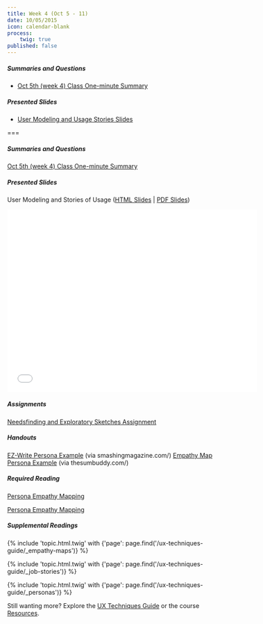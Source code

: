 ```yaml
---
title: Week 4 (Oct 5 - 11)
date: 10/05/2015
icon: calendar-blank
process:
    twig: true
published: false
---
```


##### Summaries and Questions
*   [Oct 5th (week 4) Class One-minute Summary](https://canvas.sfu.ca/courses/22099/discussion_topics/382626)

##### Presented Slides
*   [User Modeling and Usage Stories Slides](http://slides.com/paulhibbitts/cmpt-363-153-slides-in-progress#/)  

===

<style>iframe.embedly-card{float:left;}</style>
##### Summaries and Questions
[Oct 5th (week 4) Class One-minute Summary](https://canvas.sfu.ca/courses/22099/discussion_topics/382626)

##### Presented Slides  
User Modeling and Stories of Usage ([HTML Slides](http://slides.com/paulhibbitts/cmpt-363-153-slides-in-progress#/) | [PDF Slides](http://1drv.ms/1TNqz4z))

<div class="row">
  <div class="col s10">
    <div class="video-container"><iframe src="//slides.com/paulhibbitts/cmpt-363-153-slides-in-progress/embed?style=light" width="576" height="420" scrolling="no" frameborder="0" webkitallowfullscreen mozallowfullscreen allowfullscreen></iframe></div>
    </div>
  </div>

##### Assignments  
[Needsfinding and Exploratory Sketches Assignment](https://canvas.sfu.ca/courses/22099/assignments/112758)  

##### Handouts  
[EZ-Write Persona Example](http://www.smashingmagazine.com/2014/08/06/a-closer-look-at-personas-part-1/) (via smashingmagazine.com/)
[Empathy Map Persona Example](http://thesumbuddy.com/2014/04/05/2-useful-tools-understand-customer/) (via thesumbuddy.com/)  

##### Required Reading  
[Persona Empathy Mapping](http://www.cooper.com/journal/2014/05/persona-empathy-mapping)
<div class="row"> <div class="col s10">
  <a class="embedly-card" href="http://www.cooper.com/journal/2014/05/persona-empathy-mapping">Persona Empathy Mapping</a>
<script async src="//cdn.embedly.com/widgets/platform.js" charset="UTF-8"></script></div></div>

##### Supplemental Readings
{% include 'topic.html.twig' with {'page': page.find('/ux-techniques-guide/_empathy-maps')} %}  

{% include 'topic.html.twig' with {'page': page.find('/ux-techniques-guide/_job-stories')} %}  

{% include 'topic.html.twig' with {'page': page.find('/ux-techniques-guide/_personas')} %}  

Still wanting more? Explore the [UX Techniques Guide](../../ux-techniques-guide) or the course [Resources](../../resources).  
